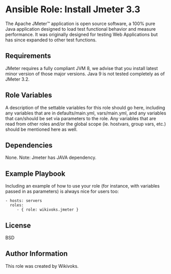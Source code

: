 Ansible Role: Install Jmeter 3.3
=========

The Apache JMeter™ application is open source software, a 100% pure Java application designed to load test functional behavior and measure performance. It was originally designed for testing Web Applications but has since expanded to other test functions.

Requirements
------------
JMeter requires a fully compliant JVM 8, we advise that you install latest minor version of those major versions. Java 9 is not tested completely as of JMeter 3.2.

Role Variables
--------------

A description of the settable variables for this role should go here, including any variables that are in defaults/main.yml, vars/main.yml, and any variables that can/should be set via parameters to the role. Any variables that are read from other roles and/or the global scope (ie. hostvars, group vars, etc.) should be mentioned here as well.

Dependencies
------------

None. Note: Jmeter has JAVA dependency. 

Example Playbook
----------------

Including an example of how to use your role (for instance, with variables passed in as parameters) is always nice for users too:

    - hosts: servers
      roles:
         - { role: wikivoks.jmeter }

License
-------

BSD

Author Information
------------------

This role was created by Wikivoks. 
